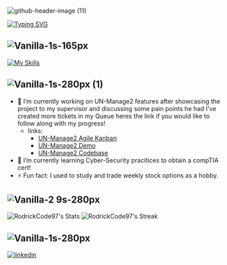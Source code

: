 ![github-header-image (11)](https://github.com/rodrickCode97/rodrickCode97/assets/116767605/80a5090c-297b-416a-9e64-dba82a942d1c)

<!-- ![Python](https://img.shields.io/badge/python-3670A0?style=for-the-badge&logo=python&logoColor=ffdd54)![JavaScript](https://img.shields.io/badge/javascript-%23323330.svg?style=for-the-badge&logo=javascript&logoColor=%23F7DF1E)![React](https://img.shields.io/badge/react-%2320232a.svg?style=for-the-badge&logo=react&logoColor=%2361DAFB)![MongoDB](https://img.shields.io/badge/MongoDB-%234ea94b.svg?style=for-the-badge&logo=mongodb&logoColor=white) ![Express.js](https://img.shields.io/badge/express.js-%23404d59.svg?style=for-the-badge&logo=express&logoColor=%2361DAFB) ![NodeJS](https://img.shields.io/badge/node.js-6DA55F?style=for-the-badge&logo=node.js&logoColor=white) ![Postgres](https://img.shields.io/badge/postgres-%23316192.svg?style=for-the-badge&logo=postgresql&logoColor=white)![AWS](https://img.shields.io/badge/AWS-%23FF9900.svg?style=for-the-badge&logo=amazon-aws&logoColor=white)
<!-- ![Vanilla-5s-369px](https://github.com/rodrickCode97/rodrickCode97/assets/116767605/b8c2c01e-9de5-42c3-a943-ff81712fa380) -->

<!--![Vanilla-5s-369px (1)](https://github.com/rodrickCode97/rodrickCode97/assets/116767605/18887cc7-7ba3-4b75-b10e-b51369e31a4f) 
![Vanilla-5s-369px (3)](https://github.com/rodrickCode97/rodrickCode97/assets/116767605/1e3c35bd-a3ad-4d6c-a949-5cc59878c143) --> 
 [![Typing SVG](https://readme-typing-svg.demolab.com?font=Fira+Code&pause=991&color=51F700&random=false&width=435&lines=Hi%2C+My+name+is+Rodrick+😶;Software+Engineer+interested+in...+;%E2%9C%A8+AR%2C+VR+Development+%E2%9C%A8+;Learning+New+Technologies;Cyber+Security;Helldivers+2+🕹️)](https://git.io/typing-svg)

![Vanilla-1s-165px](https://github.com/rodrickCode97/rodrickCode97/assets/116767605/78f98ac7-c143-46dd-8229-03e61537168e)
--



<!-- ![Vanilla-1s-258px](https://github.com/rodrickCode97/rodrickCode97/assets/116767605/d41bc60d-67b1-4b05-994a-ed2e96618af7) -->
[![My Skills](https://skillicons.dev/icons?i=aws,js,ts,vscode,sublime,webpack,rust,sqlite,py,postman,mysql,linux,flask,express,mongodb,postgres,html,css,blender,swift,azure,react,nextjs,&perline=15)](https://skillicons.dev)


![Vanilla-1s-280px (1)](https://github.com/rodrickCode97/rodrickCode97/assets/116767605/9a3eb75a-40b4-411e-b010-1e5afaa5879f)
-- 
- 🔭 I’m currently working on UN-Manage2 features after showcasing the project to my supervisor and discussing some pain points he had I've created more tickets in my Queue heres the link if you would like to follow along with my progress!
  - links:
    - [UN-Manage2 Agile Kanban](https://github.com/users/rodrickCode97/projects/2)
    - [UN-Manage2 Demo](https://unmanage2.onrender.com/)
    - [UN-Manage2 Codebase](https://github.com/rodrickCode97/UNManage2.git)
- 🌱 I’m currently learning Cyber-Security pracitices to obtain a compTIA cert!
- ⚡ Fun fact: I used to study and trade weekly stock options as a hobby.

<!--![Vanilla-3 8s-165px](https://github.com/rodrickCode97/rodrickCode97/assets/116767605/64bdd6fa-cdbb-45d5-84b3-46838603cfb4) 
![Vanilla-1s-165px (1)](https://github.com/rodrickCode97/rodrickCode97/assets/116767605/351a70e7-29e8-424d-9afb-cd57e1d6930f) -->

![Vanilla-2 9s-280px](https://github.com/rodrickCode97/rodrickCode97/assets/116767605/ca86e699-03bf-4801-a6a6-10487c7ec279)
--
![RodrickCode97's Stats](https://github-readme-stats.vercel.app/api?username=RodrickCode97&theme=vue-dark&show_icons=true&hide_border=true&count_private=true)
![RodrickCode97's Streak](https://github-readme-streak-stats.herokuapp.com/?user=RodrickCode97&theme=vue-dark&hide_border=true)
<!-- ![RodrickCode97's Top Languages](https://github-readme-stats.vercel.app/api/top-langs/?username=RodrickCode97&theme=vue-dark&show_icons=true&hide_border=true&layout=compact) -->




 ![Vanilla-1s-280px](https://github.com/rodrickCode97/rodrickCode97/assets/116767605/f830fdb7-9f94-4e12-aeb5-1d0ad4f1981b)
  --
  [![linkedin ](https://github.com/rodrickCode97/rodrickCode97/assets/116767605/d5754b96-e54e-4948-adfb-9a807df837ac)](https://www.linkedin.com/in/rodrickz/)


<!-- ![Vanilla-5 6s-202px (1)](https://github.com/rodrickCode97/rodrickCode97/assets/116767605/5bab068d-8c0e-4c4c-8fb4-3daecfc33c6f) -->

<!--
**rodrickCode97/rodrickCode97** is a ✨ _special_ ✨ repository because its `README.md` (this file) appears on your GitHub profile.

Here are some ideas to get you started:


- 👯 I’m looking to collaborate on ...
- 🤔 I’m looking for help with ...
- 💬 Ask me about ...
- 📫 How to reach me: ...
- 😄 Pronouns: ...
-->
